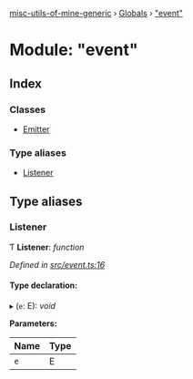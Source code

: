 [misc-utils-of-mine-generic](../README.md) › [Globals](../globals.md) › ["event"](_event_.md)

# Module: "event"

## Index

### Classes

* [Emitter](../classes/_event_.emitter.md)

### Type aliases

* [Listener](_event_.md#listener)

## Type aliases

###  Listener

Ƭ **Listener**: *function*

*Defined in [src/event.ts:16](https://github.com/cancerberoSgx/misc-utils-of-mine/blob/c4ab38d/misc-utils-of-mine-generic/src/event.ts#L16)*

#### Type declaration:

▸ (`e`: E): *void*

**Parameters:**

Name | Type |
------ | ------ |
`e` | E |
